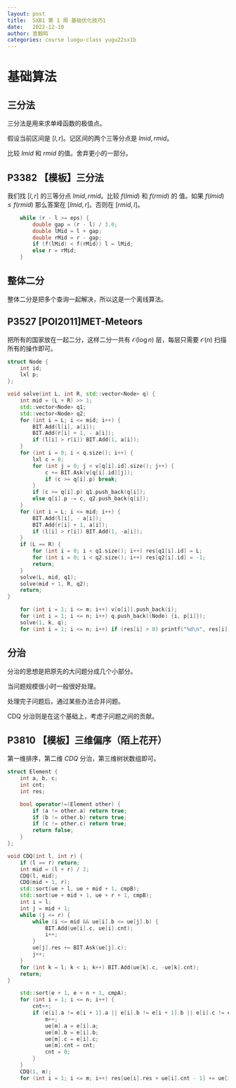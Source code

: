 ```yaml
---
layout: post
title:  SXB1 第 1 周 基础优化技巧1
date:   2022-12-10
author: 宣毅鸣
categories: course luogu-class yugu22sx1b
---
```


# 基础算法

## 三分法

三分法是用来求单峰函数的极值点。

假设当前区间是 $[l, r]$。记区间的两个三等分点是 $lmid, rmid$。

比较 $lmid$ 和 $rmid$ 的值。舍弃更小的一部分。

## P3382 【模板】三分法

我们找 $[l, r]$ 的三等分点 $lmid, rmid$。比较 $f(lmid)$ 和 $f(rmid)$ 的
值。如果 $f(lmid) \le f(rmid)$ 那么答案在 $[lmid, r]$。否则在 $[rmid, l]$。

```cpp
    while (r - l >= eps) {
		double gap = (r - l) / 3.0;
		double lMid = l + gap;
		double rMid = r - gap;
		if (f(lMid) < f(rMid)) l = lMid;
		else r = rMid;
	}
```

## 整体二分

整体二分是把多个查询一起解决，所以这是一个离线算法。

## P3527 [POI2011]MET-Meteors

把所有的国家放在一起二分，这样二分一共有 $\mathcal O(\log n)$ 层，每层只需要 $\mathcal O(n)$ 扫描所有的操作即可。

```cpp
struct Node {
    int id;
    lxl p;
};
```

```cpp
void solve(int L, int R, std::vector<Node> q) {
    int mid = (L + R) >> 1;
    std::vector<Node> q1;
    std::vector<Node> q2;
    for (int i = L; i <= mid; i++) {
        BIT.Add(l[i], a[i]);
        BIT.Add(r[i] + 1, - a[i]);
        if (l[i] > r[i]) BIT.Add(1, a[i]);
    }
    for (int i = 0; i < q.size(); i++) {
        lxl c = 0;
        for (int j = 0; j < v[q[i].id].size(); j++) {
            c += BIT.Ask(v[q[i].id][j]);
            if (c >= q[i].p) break;
        }
        if (c >= q[i].p) q1.push_back(q[i]);
        else q[i].p -= c, q2.push_back(q[i]);
    }
    for (int i = L; i <= mid; i++) {
        BIT.Add(l[i], - a[i]);
        BIT.Add(r[i] + 1, a[i]);
        if (l[i] > r[i]) BIT.Add(1, -a[i]);
    }
    if (L == R) {
        for (int i = 0; i < q1.size(); i++) res[q1[i].id] = L;
        for (int i = 0; i < q2.size(); i++) res[q2[i].id] = -1;
        return;
    }
    solve(L, mid, q1);
    solve(mid + 1, R, q2);
    return;
}
```

```cpp
    for (int i = 1; i <= m; i++) v[o[i]].push_back(i);
    for (int i = 1; i <= n; i++) q.push_back((Node) {i, p[i]});
    solve(1, k, q);
    for (int i = 1; i <= n; i++) if (res[i] > 0) printf("%d\n", res[i]); else printf("NIE\n");
```

## 分治

分治的思想是把原先的大问题分成几个小部分。

当问题规模很小时一般很好处理。

处理完子问题后，通过某些办法合并问题。

CDQ 分治则是在这个基础上，考虑子问题之间的贡献。

## P3810 【模板】三维偏序（陌上花开）

第一维排序，第二维 $CDQ$ 分治，第三维树状数组即可。

```cpp
struct Element {
	int a, b, c;
	int cnt;
	int res;

	bool operator!=(Element other) {
		if (a != other.a) return true;
		if (b != other.b) return true;
		if (c != other.c) return true;
		return false;
	}
};
```

```cpp
void CDQ(int l, int r) {
	if (l == r) return;
	int mid = (l + r) / 2;
	CDQ(l, mid);
	CDQ(mid + 1, r);
	std::sort(ue + l, ue + mid + 1, cmpB);
	std::sort(ue + mid + 1, ue + r + 1, cmpB);
	int i = l;
	int j = mid + 1;
	while (j <= r) {
		while (i <= mid && ue[i].b <= ue[j].b) {
			BIT.Add(ue[i].c, ue[i].cnt);
			i++;
		}
		ue[j].res += BIT.Ask(ue[j].c);
		j++;
	}
	for (int k = l; k < i; k++) BIT.Add(ue[k].c, -ue[k].cnt);
	return;
}
```

```cpp
	std::sort(e + 1, e + n + 1, cmpA);
	for (int i = 1; i <= n; i++) {
		cnt++;
		if (e[i].a != e[i + 1].a || e[i].b != e[i + 1].b || e[i].c != e[i + 1].c) {
			m++;
			ue[m].a = e[i].a;
			ue[m].b = e[i].b;
			ue[m].c = e[i].c;
			ue[m].cnt = cnt;
			cnt = 0;
		}
	}
	CDQ(1, m);
	for (int i = 1; i <= m; i++) res[ue[i].res + ue[i].cnt - 1] += ue[i].cnt;
```